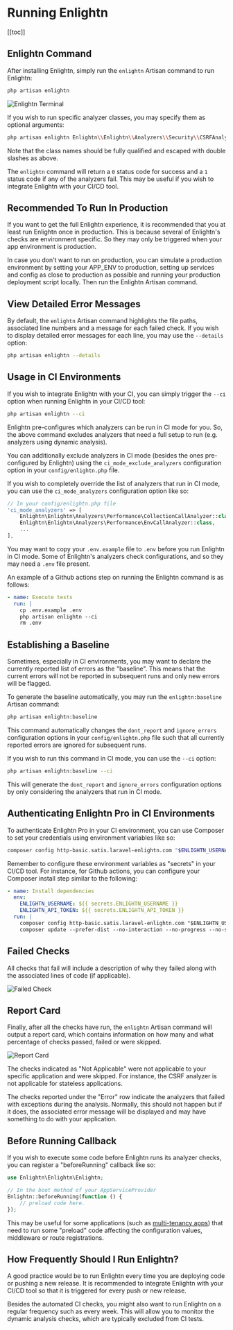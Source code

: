 # Running Enlightn
[[toc]]

## Enlightn Command

After installing Enlightn, simply run the `enlightn` Artisan command to run Enlightn:

```bash
php artisan enlightn
```

<img :src="$withBase('/images/terminal.png')" alt="Enlightn Terminal" />

If you wish to run specific analyzer classes, you may specify them as optional arguments:

```bash
php artisan enlightn Enlightn\\Enlightn\\Analyzers\\Security\\CSRFAnalyzer Enlightn\\EnlightnPro\\Analyzers\\Security\\DirectoryTraversalAnalyzer
```

Note that the class names should be fully qualified and escaped with double slashes as above.

The `enlightn` command will return a `0` status code for success and a `1` status code if any of the analyzers fail. This may be useful if you wish to integrate Enlightn with your CI/CD tool.

## Recommended To Run In Production

If you want to get the full Enlightn experience, it is recommended that you at least run Enlightn once in production. This is because several of Enlightn's checks are environment specific. So they may only be triggered when your app environment is production.

In case you don't want to run on production, you can simulate a production environment by setting your APP_ENV to production, setting up services and config as close to production as possible and running your production deployment script locally. Then run the Enlightn Artisan command.

## View Detailed Error Messages

By default, the `enlightn` Artisan command highlights the file paths, associated line numbers and a message for each failed check. If you wish to display detailed error messages for each line, you may use the `--details` option:

```bash
php artisan enlightn --details
```

## Usage in CI Environments

If you wish to integrate Enlightn with your CI, you can simply trigger the `--ci` option when running Enlightn in your CI/CD tool:

```bash
php artisan enlightn --ci
```

Enlightn pre-configures which analyzers can be run in CI mode for you. So, the above command excludes analyzers that need a full setup to run (e.g. analyzers using dynamic analysis).

You can additionally exclude analyzers in CI mode (besides the ones pre-configured by Enlightn) using the `ci_mode_exclude_analyzers` configuration option in your `config/enlightn.php` file. 

If you wish to completely override the list of analyzers that run in CI mode, you can use the `ci_mode_analyzers` configuration option like so:

```php
// In your config/enlightn.php file
'ci_mode_analyzers' => [
    Enlightn\Enlightn\Analyzers\Performance\CollectionCallAnalyzer::class,
    Enlightn\Enlightn\Analyzers\Performance\EnvCallAnalyzer::class,
    ...
],
```

You may want to copy your `.env.example` file to `.env` before you run Enlightn in CI mode. Some of Enlightn's analyzers check configurations, and so they may need a `.env` file present.

An example of a Github actions step on running the Enlightn command is as follows:

```yaml
- name: Execute tests
  run: |
    cp .env.example .env
    php artisan enlightn --ci
    rm .env
```

## Establishing a Baseline

Sometimes, especially in CI environments, you may want to declare the currently reported list of errors as the "baseline". This means that the current errors will not be reported in subsequent runs and only new errors will be flagged.

To generate the baseline automatically, you may run the `enlightn:baseline` Artisan command:

```bash
php artisan enlightn:baseline
```

This command automatically changes the `dont_report` and `ignore_errors` configuration options in your `config/enlightn.php` file such that all currently reported errors are ignored for subsequent runs.

If you wish to run this command in CI mode, you can use the `--ci` option:

```bash
php artisan enlightn:baseline --ci
```

This will generate the `dont_report` and `ignore_errors` configuration options by only considering the analyzers that run in CI mode.

## Authenticating Enlightn Pro in CI Environments

To authenticate Enlightn Pro in your CI environment, you can use Composer to set your credentials using environment variables like so:

```bash
composer config http-basic.satis.laravel-enlightn.com "$ENLIGHTN_USERNAME" "$ENLIGHTN_API_TOKEN"
```

Remember to configure these environment variables as "secrets" in your CI/CD tool. For instance, for Github actions, you can configure your Composer install step similar to the following:

```yaml
- name: Install dependencies
  env:
    ENLIGHTN_USERNAME: ${{ secrets.ENLIGHTN_USERNAME }}
    ENLIGHTN_API_TOKEN: ${{ secrets.ENLIGHTN_API_TOKEN }}
  run: |
    composer config http-basic.satis.laravel-enlightn.com "$ENLIGHTN_USERNAME" "$ENLIGHTN_API_TOKEN"
    composer update --prefer-dist --no-interaction --no-progress --no-scripts
```

## Failed Checks

All checks that fail will include a description of why they failed along with the associated lines of code (if applicable).

<img :src="$withBase('/images/queue-timeout.png')" alt="Failed Check" />

## Report Card

Finally, after all the checks have run, the `enlightn` Artisan command will output a report card, which contains information on how many and what percentage of checks passed, failed or were skipped.

<img :src="$withBase('/images/report_card.png')" alt="Report Card" />

The checks indicated as "Not Applicable" were not applicable to your specific application and were skipped. For instance, the CSRF analyzer is not applicable for stateless applications.

The checks reported under the "Error" row indicate the analyzers that failed with exceptions during the analysis. Normally, this should not happen but if it does, the associated error message will be displayed and may have something to do with your application.

## Before Running Callback

If you wish to execute some code before Enlightn runs its analyzer checks, you can register a "beforeRunning" callback like so:

```php
use Enlightn\Enlightn\Enlightn;

// In the boot method of your AppServiceProvider
Enlightn::beforeRunning(function () {
    // preload code here.
});
```

This may be useful for some applications (such as [multi-tenancy apps](https://github.com/enlightn/enlightn/issues/40)) that need to run some "preload" code affecting the configuration values, middleware or route registrations.

## How Frequently Should I Run Enlightn?

A good practice would be to run Enlightn every time you are deploying code or pushing a new release. It is recommended to integrate Enlightn with your CI/CD tool so that it is triggered for every push or new release.

Besides the automated CI checks, you might also want to run Enlightn on a regular frequency such as every week. This will allow you to monitor the dynamic analysis checks, which are typically excluded from CI tests. 